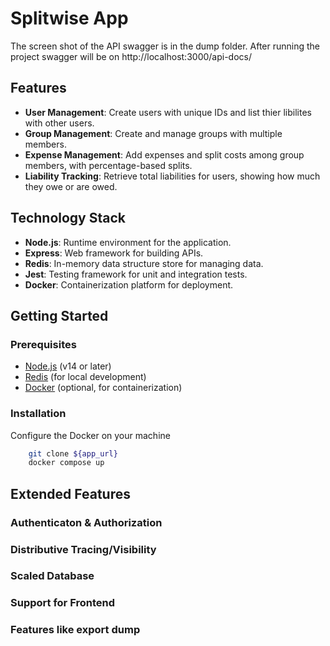 
# Splitwise App

The screen shot of the API swagger is in the dump folder.
After running the project swagger will be on http://localhost:3000/api-docs/

## Features

- **User Management**: Create users with unique IDs and list thier libilites with other users.
- **Group Management**: Create and manage groups with multiple members.
- **Expense Management**: Add expenses and split costs among group members, with percentage-based splits.
- **Liability Tracking**: Retrieve total liabilities for users, showing how much they owe or are owed.

## Technology Stack

- **Node.js**: Runtime environment for the application.
- **Express**: Web framework for building APIs.
- **Redis**: In-memory data structure store for managing data.
- **Jest**: Testing framework for unit and integration tests.
- **Docker**: Containerization platform for deployment.


## Getting Started

### Prerequisites

- [Node.js](https://nodejs.org/) (v14 or later)
- [Redis](https://redis.io/download) (for local development)
- [Docker](https://www.docker.com/products/docker-desktop) (optional, for containerization)


### Installation

Configure the Docker on your machine

```bash
    git clone ${app_url}
    docker compose up
```


## Extended Features
### Authenticaton & Authorization
### Distributive Tracing/Visibility
### Scaled Database
### Support for Frontend
### Features like export dump
